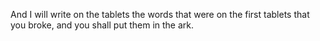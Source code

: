 And I will write on the tablets the words that were on the first tablets that you broke, and you shall put them in the ark.
